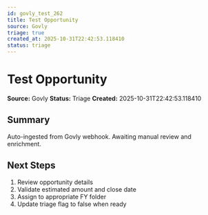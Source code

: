 ```yaml
---
id: govly_test_262
title: Test Opportunity
source: Govly
triage: true
created_at: 2025-10-31T22:42:53.118410
status: triage
---
```


# Test Opportunity

**Source:** Govly
**Status:** Triage
**Created:** 2025-10-31T22:42:53.118410

## Summary

Auto-ingested from Govly webhook. Awaiting manual review and enrichment.

## Next Steps

1. Review opportunity details
2. Validate estimated amount and close date
3. Assign to appropriate FY folder
4. Update triage flag to false when ready
